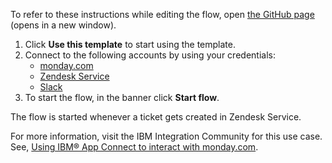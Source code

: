 To refer to these instructions while editing the flow, open [the GitHub page](https://github.com/ot4i/app-connect-templates/blob/main/resources/markdown/Create%20an%20item%20on%20the%20mondaydotcom%20board%20for%20tickets%20created%20in%20Zendesk%20Service_instructions.md) (opens in a new window).

1. Click **Use this template** to start using the template.
2. Connect to the following accounts by using your credentials:
   - [monday.com](https://ibm.biz/acmondaydotcom)
   - [Zendesk Service](https://ibm.biz/aczendeskservice)
   - [Slack](https://ibm.biz/acslack)
3. To start the flow, in the banner click **Start flow**.

The flow is started whenever a ticket gets created in Zendesk Service.

For more information, visit the IBM Integration Community for this use case. See, [Using IBM® App Connect to interact with monday.com](https://community.ibm.com/community/user/integration/blogs/shamini-arumugam1/2022/09/01/using-ibm-app-connect-to-interact-with-mondaycom).

